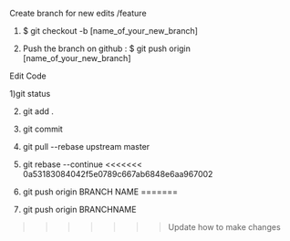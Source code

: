 Create branch for new edits /feature

1) $ git checkout -b [name_of_your_new_branch]

2) Push the branch on github :
$ git push origin [name_of_your_new_branch]

Edit Code

1)git status

2) git add .

3) git commit

4) git pull --rebase upstream master

5) git rebase --continue
<<<<<<< 0a53183084042f5e0789c667ab6848e6aa967002
6) git push origin BRANCH NAME
=======

6) git push origin BRANCHNAME
>>>>>>> Update how to make changes

